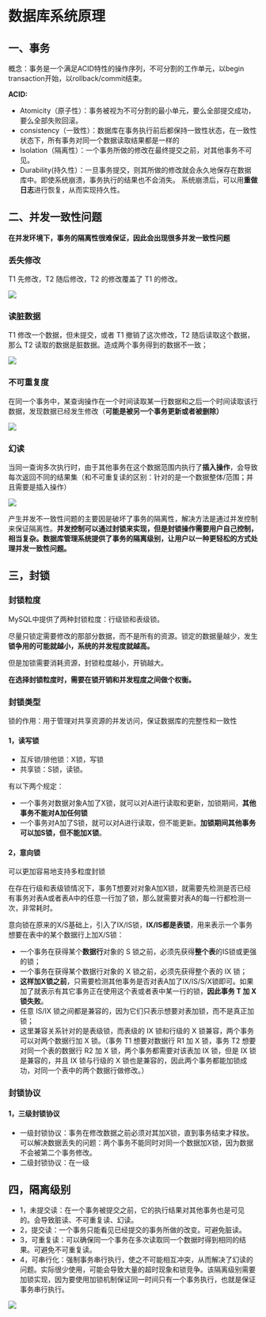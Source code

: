 # 数据库系统原理

## 一、事务
概念：事务是一个满足ACID特性的操作序列，不可分割的工作单元，以begin transaction开始，以rollback/commit结束。

**ACID:**
* Atomicity（原子性）：事务被视为不可分割的最小单元，要么全部提交成功，要么全部失败回滚。
* consistency（一致性）：数据库在事务执行前后都保持一致性状态，在一致性状态下，所有事务对同一个数据读取结果都是一样的
* Isolation（隔离性）：一个事务所做的修改在最终提交之前，对其他事务不可见。
* Durability(持久性）：一旦事务提交，则其所做的修改就会永久地保存在数据库中。即使系统崩溃，事务执行的结果也不会消失。
系统崩溃后，可以用**重做日志**进行恢复，从而实现持久性。

## 二、并发一致性问题
**在并发环境下，事务的隔离性很难保证，因此会出现很多并发一致性问题**

### 丢失修改
T1 先修改，T2 随后修改，T2 的修改覆盖了 T1 的修改。

![](https://tva1.sinaimg.cn/large/007S8ZIlgy1gf12pfu7hyj30tu0hiaaq.jpg)

### 读脏数据
T1 修改一个数据，但未提交，或者 T1 撤销了这次修改，T2 随后读取这个数据，那么 T2 读取的数据是脏数据。造成两个事务得到的数据不一致；

![](https://tva1.sinaimg.cn/large/007S8ZIlgy1gf138bgayaj30r10mygmh.jpg)

### 不可重复度
在同一个事务中，某查询操作在一个时间读取某一行数据和之后一个时间读取该行数据，发现数据已经发生修改（**可能是被另一个事务更新或者被删除）**

![](https://tva1.sinaimg.cn/large/007S8ZIlgy1gf17rhsjlsj30ra0l1mxw.jpg)

### 幻读
当同一查询多次执行时，由于其他事务在这个数据范围内执行了**插入操作**，会导致每次返回不同的结果集（和不可重复读的区别：针对的是一个数据整体/范围；并且需要是插入操作）

![](https://tva1.sinaimg.cn/large/007S8ZIlgy1gf181yog18j30sb0kwt9o.jpg)

产生并发不一致性问题的主要因是破坏了事务的隔离性，解决方法是通过并发控制来保证隔离性。**并发控制可以通过封锁来实现，但是封锁操作需要用户自己控制，相当复杂。数据库管理系统提供了事务的隔离级别，让用户以一种更轻松的方式处理并发一致性问题。**

## 三，封锁
### 封锁粒度
MySQL中提供了两种封锁粒度：行级锁和表级锁。

尽量只锁定需要修改的那部分数据，而不是所有的资源。锁定的数据量越少，发生**锁争用的可能就越小，系统的并发程度就越高。**

但是加锁需要消耗资源，封锁粒度越小，开销越大。

**在选择封锁粒度时，需要在锁开销和并发程度之间做个权衡。**

### 封锁类型
锁的作用：用于管理对共享资源的并发访问，保证数据库的完整性和一致性
#### 1，读写锁
* 互斥锁/排他锁：X锁，写锁
* 共享锁：S锁，读锁。

有以下两个规定：
* 一个事务对数据对象A加了X锁，就可以对A进行读取和更新，加锁期间，**其他事务不能对A加任何锁**
* 一个事务对A加了S锁，就可以对A进行读取，但不能更新。**加锁期间其他事务可以加S锁，但不能加X锁**。

#### 2，意向锁
可以更加容易地支持多粒度封锁

在存在行级和表级锁情况下，事务T想要对对象A加X锁，就需要先检测是否已经有事务对表A或者表A中的任意一行加了锁，那么就需要对表A的每一行都检测一次，非常耗时。

意向锁在原来的X/S基础上，引入了IX/IS锁，**IX/IS都是表锁**，用来表示一个事务想要在表中的某个数据行上加X/S锁：
* 一个事务在获得某个**数据行**对象的 S 锁之前，必须先获得**整个表**的IS锁或更强的锁；
* 一个事务在获得某个数据行对象的 X 锁之前，必须先获得整个表的 IX 锁；
* **这样加X锁之前**，只需要检测其他事务是否对表A加了IX/IS/S/X锁即可。如果加了就表示有其它事务正在使用这个表或者表中某一行的锁，**因此事务 T 加 X 锁失败**。
* 任意 IS/IX 锁之间都是兼容的，因为它们只表示想要对表加锁，而不是真正加锁；
* 这里兼容关系针对的是表级锁，而表级的 IX 锁和行级的 X 锁兼容，两个事务可以对两个数据行加 X 锁。（事务 T1 想要对数据行 R1 加 X 锁，事务 T2 想要对同一个表的数据行 R2 加 X 锁，两个事务都需要对该表加 IX 锁，但是 IX 锁是兼容的，并且 IX 锁与行级的 X 锁也是兼容的，因此两个事务都能加锁成功，对同一个表中的两个数据行做修改。）

### 封锁协议
#### 1，三级封锁协议
* 一级封锁协议：事务在修改数据之前必须对其加X锁，直到事务结束才释放。可以解决数据丢失的问题：两个事务不能同时对同一个数据加X锁，因为数据不会被第二个事务修改。
* 二级封锁协议：在一级





## 四，隔离级别
* 1，未提交读：在一个事务被提交之前，它的执行结果对其他事务也是可见的。会导致脏读、不可重复读、幻读。
* 2，提交读：一个事务只能看见已经提交的事务所做的改变。可避免脏读。
* 3，可重复读：可以确保同一个事务在多次读取同一个数据时得到相同的结果。可避免不可重复读。
* 4，可串行化：强制事务串行执行，使之不可能相互冲突，从而解决了幻读的问题。实际很少使用，可能会导致大量的超时现象和锁竞争。该隔离级别需要加锁实现，因为要使用加锁机制保证同一时间只有一个事务执行，也就是保证事务串行执行。

![](https://tva1.sinaimg.cn/large/007S8ZIlgy1gf182k0kl9j30v10gb0u1.jpg)



